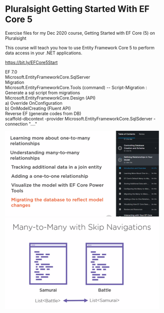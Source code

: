 # Pluralsight Getting Started With EF Core 5  
Exercise files for my Dec 2020 course, Getting Started with EF Core (5) on Pluralsight  

This course will teach you how to use Entity Framework Core 5 to perform data access in your .NET applications.
  
https://bit.ly/EFCore5Start

EF 7.0  
Microsoft.EntityFrameworkCore.SqlServer  
Migration  
Microsoft.EntityFrameworkCore.Tools (command) -- Script-Migration : Generate a sql script from migrations  
Microsoft.EntityFrameworkCore.Design (API)  
a) Override OnConfiguration  
b) OnModelCreating (Fluent API)  
Reverse EF (generate codes from DB)  
scaffold-dbcontext -provider Microsoft.EntityFrameworkCore.SqlSderver -connection "...."  

<div align="left">
    <img src="/image/4.png" width="700"</img> 
</div>
<div align="left">
    <img src="/image/4ManyToMany.png" width="700"</img> 
</div>
